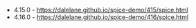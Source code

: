 - 4.15.0 - https://dalelane.github.io/spice-demo/415/spice.html 
- 4.16.0 - https://dalelane.github.io/spice-demo/416/spice.html
